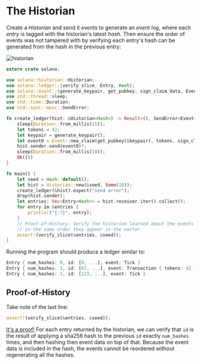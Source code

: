 The Historian
===

Create a *Historian* and send it *events* to generate an *event log*, where each *entry*
is tagged with the historian's latest *hash*. Then ensure the order of events was not tampered
with by verifying each entry's hash can be generated from the hash in the previous entry:

![historian](https://user-images.githubusercontent.com/55449/36950845-459bdb58-1fb9-11e8-850e-894586f3729b.png)

```rust
extern crate solana;

use solana::historian::Historian;
use solana::ledger::{verify_slice, Entry, Hash};
use solana::event::{generate_keypair, get_pubkey, sign_claim_data, Event};
use std::thread::sleep;
use std::time::Duration;
use std::sync::mpsc::SendError;

fn create_ledger(hist: &Historian<Hash>) -> Result<(), SendError<Event<Hash>>> {
    sleep(Duration::from_millis(15));
    let tokens = 42;
    let keypair = generate_keypair();
    let event0 = Event::new_claim(get_pubkey(&keypair), tokens, sign_claim_data(&tokens, &keypair));
    hist.sender.send(event0)?;
    sleep(Duration::from_millis(10));
    Ok(())
}

fn main() {
    let seed = Hash::default();
    let hist = Historian::new(&seed, Some(10));
    create_ledger(&hist).expect("send error");
    drop(hist.sender);
    let entries: Vec<Entry<Hash>> = hist.receiver.iter().collect();
    for entry in &entries {
        println!("{:?}", entry);
    }
    // Proof-of-History: Verify the historian learned about the events
    // in the same order they appear in the vector.
    assert!(verify_slice(&entries, &seed));
}
```

Running the program should produce a ledger similar to:

```rust
Entry { num_hashes: 0, id: [0, ...], event: Tick }
Entry { num_hashes: 3, id: [67, ...], event: Transaction { tokens: 42 } }
Entry { num_hashes: 3, id: [123, ...], event: Tick }
```

Proof-of-History
---

Take note of the last line:

```rust
assert!(verify_slice(&entries, &seed));
```

[It's a proof!](https://en.wikipedia.org/wiki/Curry–Howard_correspondence) For each entry returned by the
historian, we can verify that `id` is the result of applying a sha256 hash to the previous `id`
exactly `num_hashes` times, and then hashing then event data on top of that. Because the event data is
included in the hash, the events cannot be reordered without regenerating all the hashes.
